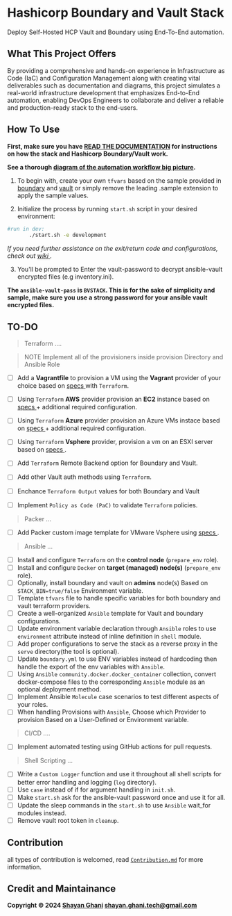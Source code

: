 # Hashicorp Boundary and Vault Stack
Deploy Self-Hosted HCP Vault and Boundary using End-To-End automation.

## What This Project Offers
By providing a comprehensive and hands-on experience in Infrastructure as Code (IaC) and Configuration Management along with creating vital deliverables such as documentation and diagrams, this project simulates a real-world infrastructure development that emphasizes End-to-End automation, enabling DevOps Engineers to collaborate and deliver a reliable and production-ready stack to the end-users.

## How To Use
**First, make sure you have [READ THE DOCUMENTATION](./artifacts/wiki.md) for instructions on how the stack and Hashicorp Boundary/Vault work.**

**See a thorough [diagram of the automation workflow big picture](https://linktw.in/nWgoiO).**



1. To begin with, create your own `tfvars` based on the sample provided in [boundary](./boundary/terraform/terraform.tfvars.sample) and [vault](./vault/terraform/terraform.tfvars.sample) or simply remove the leading .sample extension to apply the sample values.

2. Initialize the process by running `start.sh` script in your desired environment:
 ```bash
 #run in dev:
        ./start.sh -e development
 ```

*If you need further assistance on the exit/return code and configurations, check out [ wiki ](./artifacts/wiki.md).*

3. You'll be prompted to Enter the vault-password to decrypt ansible-vault encrypted files (e.g inventory.ini).

**The `ansible-vault-pass` is `BVSTACK`. This is for the sake of simplicity and sample, make sure you use a strong password for your ansible vault encrypted files.**

## TO-DO
> Terraform ....

> NOTE
> Implement all of the provisioners inside provision Directory and Ansible Role 

- [ ] Add a **Vagrantfile** to provision a VM using the **Vagrant** provider of your choice based on [ specs ](./provision/specs.txt) with `Terraform`.

- [ ] Using `Terraform` **AWS** provider provision an **EC2** instance based on [ specs ](./provision/specs.txt) + additional required configuration.

- [ ] Using `Terraform` **Azure** provider provision an Azure VMs instace based on [ specs ](./provision/specs.txt) + additional required configuration.

- [ ] Using `Terraform` **Vsphere** provider, provision a vm on an ESXI server based on [ specs ](./provision/specs.txt). 


- [ ] Add `Terraform` Remote Backend option for Boundary and Vault. 
- [ ] Add other Vault auth methods using `Terraform`.
- [ ] Enchance `Terraform Output` values for both Boundary and Vault
- [ ] Implement `Policy as Code (PaC)` to validate `Terraform` policies.

> Packer ...

- [ ] Add Packer custom image template for VMware Vsphere using [ specs ](./provision/specs.txt).

> Ansible ... 

- [ ] Install and configure `Terraform` on the **control node** (`prepare_env` role).
- [ ] Install and configure `Docker` on **target (managed) node(s)** (`prepare_env` role).
- [ ] Optionally, install boundary and vault on **admins** node(s) Based on `STACK_BIN=true/false` Environment variable. 
- [ ] Template `tfvars` file to handle specific variables for both boundary and vault terraform providers.
- [ ] Create a well-organized `Ansible` template for Vault and boundary configurations.
- [ ] Update environment variable declaration through `Ansible` roles to use `environment` attribute instead of inline definition in `shell` module.
- [ ] Add proper configurations to serve the stack as a reverse proxy in the `serve` directory(the tool is optional).
- [ ] Update `boundary.yml` to use ENV variables instead of hardcoding then handle the export of the env variables with `Ansible`.
- [ ] Using `Ansible` `community.docker.docker_container` collection, convert docker-compose files to the corresponding `Ansible` module as an optional deployment method.
- [ ] Implement Ansible `Molecule` case scenarios to test different aspects of your roles.
- [ ] When handling Provisions with `Ansible`, Choose which Provider to provision Based on a User-Defined or Environment variable.

> CI/CD ....

- [ ] Implement automated testing using GitHub actions for pull requests. 

> Shell Scripting ... 

- [ ] Write a `Custom Logger` function and use it throughout all shell scripts for better error handling and logging (`log` directory).
- [ ] Use `case` instead of if for argument handling in `init.sh`.
- [ ] Make `start.sh` ask for the ansible-vault password once and use it for all.
- [ ] Update the sleep commands in the `start.sh` to use `Ansible` wait_for modules instead.
- [ ] Remove vault root token in `cleanup`.

## Contribution
all types of contribution is welcomed, read [`Contribution.md`](./Contributing.md) for more information.

## Credit and Maintainance
**Copyright © 2024 [Shayan Ghani](https://github.com/Shayan-Ghani) shayan.ghani.tech@gmail.com**